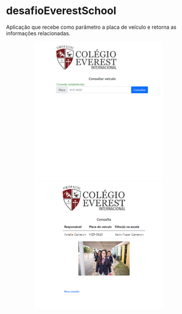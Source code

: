 # desafioEverestSchool
Aplicação que recebe como parâmetro a placa de veículo e retorna as informações relacionadas.
<br>
<p align="center">
  <img src="img/progScreen1.png" width="350" title="hover text"><br>
  <img src="img/progScreen2.png" width="350" alt="accessibility text">
</p>

